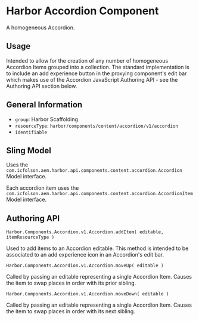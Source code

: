 # Harbor Accordion Component

A homogeneous Accordion. 

## Usage

Intended to allow for the creation of any number of homogeneous Accordion Items 
grouped into a collection.  The standard implementation is to include an 
add experience button in the proxying component's edit bar which makes use of 
the Accordion JavaScript Authoring API - see the Authoring API section below.

## General Information

* `group`: Harbor Scaffolding 
* `resourceType`: `harbor/components/content/accordion/v1/accordion`
* `identifiable`

## Sling Model

Uses the `com.icfolson.aem.harbor.api.components.content.accordion.Accordion` Model interface.

Each accordion item uses the `com.icfolson.aem.harbor.api.components.content.accordion.AccordionItem` Model interface.

## Authoring API

`Harbor.Components.Accordion.v1.Accordion.addItem( editable, itemResourceType )`

Used to add items to an Accordion editable.  This method is intended to be associated 
to an add experience icon in an Accordion's edit bar.

`Harbor.Components.Accordion.v1.Accordion.moveUp( editable )`

Called by passing an editable representing a single Accordion Item.  Causes the 
item to swap places in order with its prior sibling.  

`Harbor.Components.Accordion.v1.Accordion.moveDown( editable )`

Called by passing an editable representing a single Accordion Item.  Causes the 
item to swap places in order with its next sibling.  

